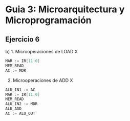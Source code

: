# Guia 3: Microarquitectura y Microprogramación

## Ejercicio 6

b) 1. Microoperaciones de LOAD X
```asm
MAR := IR[11:0]
MEM_READ
AC := MDR
```

2. Microoperaciones de ADD X
```asm
ALU_IN1 := AC
MAR := IR[11:0]
MEM_READ
ALU_IN2 := MDR
ALU_ADD
AC := ALU_OUT
```
